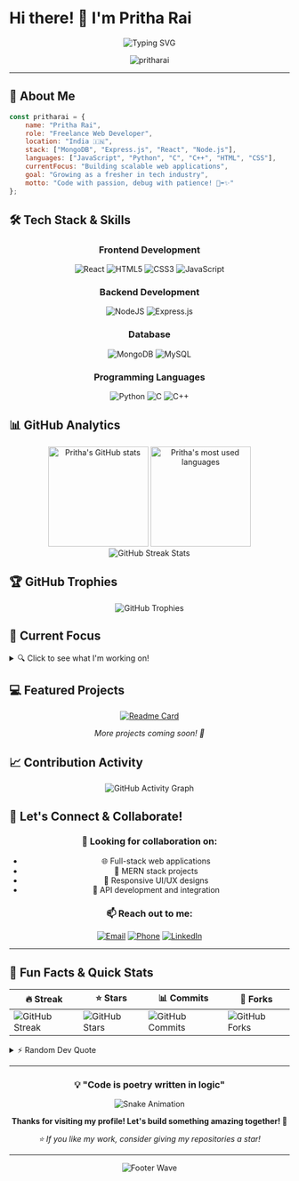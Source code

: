 # Hi there! 👋 I'm Pritha Rai

<div align="center">
  
  ![Typing SVG](https://readme-typing-svg.herokuapp.com?font=Fira+Code&weight=600&size=28&duration=4000&pause=1000&color=36BCF7&center=true&vCenter=true&random=false&width=600&lines=Full+Stack+Web+Developer;MERN+Stack+Enthusiast;Freelance+Developer;Always+Learning+New+Things!)

  <img src="https://komarev.com/ghpvc/?username=pritharai&label=Profile%20views&color=0e75b6&style=flat" alt="pritharai" />
  
</div>

---

## 🚀 About Me

```javascript
const pritharai = {
    name: "Pritha Rai",
    role: "Freelance Web Developer",
    location: "India 🇮🇳",
    stack: ["MongoDB", "Express.js", "React", "Node.js"],
    languages: ["JavaScript", "Python", "C", "C++", "HTML", "CSS"],
    currentFocus: "Building scalable web applications",
    goal: "Growing as a fresher in tech industry",
    motto: "Code with passion, debug with patience! 🐛➡️✨"
};
```

## 🛠️ Tech Stack & Skills

<div align="center">

### Frontend Development
![React](https://img.shields.io/badge/react-%2320232a.svg?style=for-the-badge&logo=react&logoColor=%2361DAFB)
![HTML5](https://img.shields.io/badge/html5-%23E34F26.svg?style=for-the-badge&logo=html5&logoColor=white)
![CSS3](https://img.shields.io/badge/css3-%231572B6.svg?style=for-the-badge&logo=css3&logoColor=white)
![JavaScript](https://img.shields.io/badge/javascript-%23323330.svg?style=for-the-badge&logo=javascript&logoColor=%23F7DF1E)

### Backend Development
![NodeJS](https://img.shields.io/badge/node.js-6DA55F?style=for-the-badge&logo=node.js&logoColor=white)
![Express.js](https://img.shields.io/badge/express.js-%23404d59.svg?style=for-the-badge&logo=express&logoColor=%2361DAFB)

### Database
![MongoDB](https://img.shields.io/badge/MongoDB-%234ea94b.svg?style=for-the-badge&logo=mongodb&logoColor=white)
![MySQL](https://img.shields.io/badge/mysql-%2300f.svg?style=for-the-badge&logo=mysql&logoColor=white)

### Programming Languages
![Python](https://img.shields.io/badge/python-3670A0?style=for-the-badge&logo=python&logoColor=ffdd54)
![C](https://img.shields.io/badge/c-%2300599C.svg?style=for-the-badge&logo=c&logoColor=white)
![C++](https://img.shields.io/badge/c++-%2300599C.svg?style=for-the-badge&logo=c%2B%2B&logoColor=white)

</div>

## 📊 GitHub Analytics

<div align="center">
  <img height="180em" src="https://github-readme-stats.vercel.app/api?username=pritharai&show_icons=true&count_private=true&hide_border=true&title_color=36BCF7&icon_color=36BCF7&text_color=c9d1d9&bg_color=0d1117" alt="Pritha's GitHub stats"/>
  <img height="180em" src="https://github-readme-stats.vercel.app/api/top-langs/?username=pritharai&layout=compact&hide_border=true&title_color=36BCF7&text_color=c9d1d9&bg_color=0d1117" alt="Pritha's most used languages"/>
</div>

<div align="center">
  <img src="https://github-readme-streak-stats.herokuapp.com?user=pritharai&theme=tokyonight&hide_border=true&stroke=36BCF7&ring=36BCF7&fire=36BCF7&currStreakLabel=36BCF7" alt="GitHub Streak Stats"/>
</div>

## 🏆 GitHub Trophies

<div align="center">
  <img src="https://github-profile-trophy.vercel.app/?username=pritharai&theme=tokyonight&no-frame=true&column=3&margin-w=15&margin-h=15" alt="GitHub Trophies"/>
</div>

## 🌟 Current Focus

<details>
<summary>🔍 Click to see what I'm working on!</summary>

### 🌱 Currently Learning
- Advanced React patterns and hooks
- Backend optimization techniques
- Database design and performance
- DevOps fundamentals
- Modern CSS frameworks

### 🎯 2025 Goals
- [ ] Build 5+ full-stack projects
- [ ] Contribute to open source projects
- [ ] Master advanced JavaScript concepts
- [ ] Learn cloud deployment (AWS/Azure)
- [ ] Build a strong developer network

</details>

## 💻 Featured Projects

<div align="center">

[![Readme Card](https://github-readme-stats.vercel.app/api/pin/?username=pritharai&repo=finserv&theme=tokyonight&hide_border=true)](https://github.com/pritharai/finserv)

*More projects coming soon! 🚀*

</div>

## 📈 Contribution Activity

<div align="center">
  <img src="https://github-readme-activity-graph.vercel.app/graph?username=pritharai&theme=tokyo-night&hide_border=true&area=true&custom_title=Pritha's%20Contribution%20Graph" alt="GitHub Activity Graph"/>
</div>

## 🤝 Let's Connect & Collaborate!

<div align="center">

### 💬 Looking for collaboration on:
- 🌐 Full-stack web applications
- 🚀 MERN stack projects  
- 📱 Responsive UI/UX designs
- 🔧 API development and integration

### 📫 Reach out to me:

[![Email](https://img.shields.io/badge/Gmail-D14836?style=for-the-badge&logo=gmail&logoColor=white)](mailto:pritharai873@gmail.com)
[![Phone](https://img.shields.io/badge/Phone-25D366?style=for-the-badge&logo=whatsapp&logoColor=white)](tel:+919041307588)
[![LinkedIn](https://img.shields.io/badge/linkedin-%230077B5.svg?style=for-the-badge&logo=linkedin&logoColor=white)](https://www.linkedin.com/in/pritha-rai-763933229/)


</div>

---

## 🎯 Fun Facts & Quick Stats

<div align="center">

| 🔥 Streak | ⭐ Stars | 📊 Commits | 🍴 Forks |
|-----------|----------|------------|----------|
| ![GitHub Streak](https://img.shields.io/badge/dynamic/json?color=36BCF7&label=Days&query=currentStreak.length&url=https://github-readme-streak-stats.herokuapp.com/api?username=pritharai&type=json) | ![GitHub Stars](https://img.shields.io/github/stars/pritharai?style=social) | ![GitHub Commits](https://img.shields.io/github/commit-activity/m/pritharai/pritharai) | ![GitHub Forks](https://img.shields.io/github/forks/pritharai?style=social) |

</div>

<details>
<summary>⚡ Random Dev Quote</summary>

<div align="center">
  
  ![Dev Quote](https://quotes-github-readme.vercel.app/api?type=horizontal&theme=tokyonight)
  
</div>

</details>

---

<div align="center">

### 💡 "Code is poetry written in logic"

![Snake Animation](https://raw.githubusercontent.com/pritharai/pritharai/output/github-contribution-grid-snake.svg)

**Thanks for visiting my profile! Let's build something amazing together! 🚀**

*⭐ If you like my work, consider giving my repositories a star!*

</div>

---

<div align="center">
  <img src="https://capsule-render.vercel.app/api?type=waving&color=36BCF7&height=100&section=footer" alt="Footer Wave"/>
</div>
